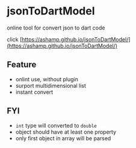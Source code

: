 # jsonToDartModel

online tool for convert json to dart code

click [https://ashamp.github.io/jsonToDartModel/](https://ashamp.github.io/jsonToDartModel/)

## Feature
- onlint use, without plugin
- surport multidimensional list
- instant convert

## FYI
- `int` type will converted to `double`
- object should have at least one property
- only first object in array will be parsed